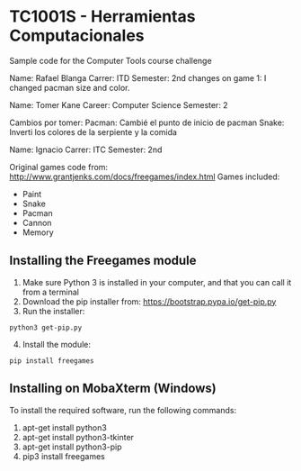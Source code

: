 # TC1001S - Herramientas Computacionales
Sample code for the Computer Tools course challenge

Name: Rafael Blanga
Carrer: ITD
Semester: 2nd
changes on game 1: I changed pacman size and color.


Name: Tomer Kane
Career: Computer Science
Semester: 2

Cambios por tomer:
Pacman: Cambié el punto de inicio de pacman
Snake: Inverti los colores de la serpiente y la comida



Name: Ignacio
Carrer: ITC
Semester: 2nd



Original games code from: http://www.grantjenks.com/docs/freegames/index.html
Games included:
- Paint
- Snake
- Pacman
- Cannon
- Memory

## Installing the Freegames module

1. Make sure Python 3 is installed in your computer, and that you can call
   it from a terminal
2. Download the pip installer from: https://bootstrap.pypa.io/get-pip.py
3. Run the installer:
```
python3 get-pip.py
```
4. Install the module:
```
pip install freegames
```

## Installing on MobaXterm (Windows)

To install the required software, run the following commands:

1. apt-get install python3
2. apt-get install python3-tkinter
3. apt-get install python3-pip
4. pip3 install freegames
